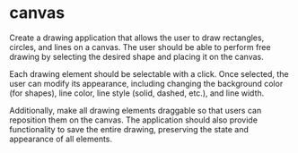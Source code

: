 # canvas
Create a drawing application that allows the user to draw rectangles, circles, and lines on a canvas. The user should be able to perform free drawing by selecting the desired shape and placing it on the canvas.

Each drawing element should be selectable with a click. Once selected, the user can modify its appearance, including changing the background color (for shapes), line color, line style (solid, dashed, etc.), and line width.

Additionally, make all drawing elements draggable so that users can reposition them on the canvas. The application should also provide functionality to save the entire drawing, preserving the state and appearance of all elements.
